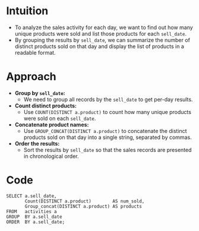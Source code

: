 # Intuition
- To analyze the sales activity for each day, we want to find out how many unique products were sold and list those products for each `sell_date`.
- By grouping the results by `sell_date`, we can summarize the number of distinct products sold on that day and display the list of products in a readable format.
<!-- Describe your first thoughts on how to solve this problem. -->

# Approach
- **Group by `sell_date`:**
  - We need to group all records by the `sell_date` to get per-day results.
- **Count distinct products:**
  - Use `COUNT(DISTINCT a.product)` to count how many unique products were sold on each `sell_date`.
- **Concatenate product names:**
  - Use `GROUP_CONCAT(DISTINCT a.product)` to concatenate the distinct products sold on that day into a single string, separated by commas.
- **Order the results:**
  - Sort the results by `sell_date` so that the sales records are presented in chronological order.
<!-- Describe your approach to solving the problem. -->

# Code
```mysql []
SELECT a.sell_date,
       Count(DISTINCT a.product)        AS num_sold,
       Group_concat(DISTINCT a.product) AS products
FROM   activities a
GROUP  BY a.sell_date
ORDER  BY a.sell_date;
```